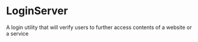 # LoginServer
A login utility that will verify users to further access contents of a website or a service
